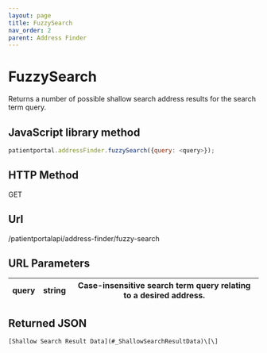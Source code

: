 ```yaml
---
layout: page
title: FuzzySearch
nav_order: 2
parent: Address Finder
---
```


# FuzzySearch

Returns a number of possible shallow search address results for the search term query.

## JavaScript library method

```javascript
patientportal.addressFinder.fuzzySearch({query: <query>});
```

## HTTP Method

GET

## ****Url****

/patientportalapi/address-finder/fuzzy-search

## URL Parameters

| query | string | Case-insensitive search term query relating to a desired address. |
| --- | --- | --- |

## Returned JSON

```
[Shallow Search Result Data](#_ShallowSearchResultData)\[\]
```
